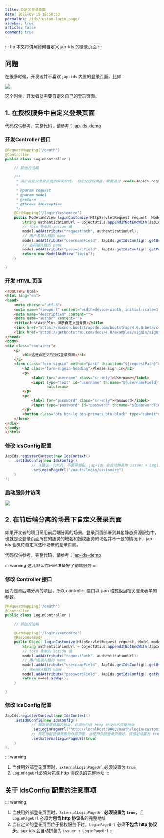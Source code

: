 ```yaml
---
title: 自定义登录页面
date: 2021-09-15 18:50:53
permalink: /ids/custom-login-page/
sidebar: true
article: false
comment: true
---
```


::: tip
本文将讲解如何自定义 jap-ids 的登录页面
:::

## 问题

在很多时候，开发者并不喜欢 `jap-ids` 内置的登录页面，比如：

![](/_media/ca0e2998.png)

这个时候，开发者就需要自定义自己的登录页面。

## 1. 在授权服务中自定义登录页面

代码仅供参考，完整代码，请参考：[jap-ids-demo](https://gitee.com/fujieid/jap-ids-demo)

### 开发Controller 接口

```java
@RequestMapping("/oauth")
@Controller
public class LoginController {

    // 其他方法略

    /**
     * 演示自定义登录页面的实现方式， 自定义授权页面，需要通过 <code>JapIds.registerContext(new IdsContext().setIdsConfig(new IdsConfig().setLoginPageUrl("/oauth/login/customize")</code> 配置登录页面的入口
     *
     * @param request
     * @param model
     * @return
     * @throws IOException
     */
    @GetMapping("/login/customize")
    public ModelAndView loginCustomize(HttpServletRequest request, Model model) throws IOException {
        String authenticationUrl = ObjectUtils.appendIfNotEndWith(JapIds.getIdsConfig().getLoginUrl(), "?") + request.getQueryString();
        // form 表单的 action 值
        model.addAttribute("requestPath", authenticationUrl);
        // 用户名输入框的 name
        model.addAttribute("usernameField", JapIds.getIdsConfig().getUsernameField());
        // 密码输入框的 name
        model.addAttribute("passwordField", JapIds.getIdsConfig().getPasswordField());
        return new ModelAndView("login");
    }

}
```

### 开发 HTML 页面

```html
<!DOCTYPE html>
<html lang="en">
<head>
    <meta charset="utf-8">
    <meta name="viewport" content="width=device-width, initial-scale=1, shrink-to-fit=no">
    <meta name="description" content="">
    <meta name="author" content="">
    <title>JustAuthPlus 演示自定义登录页</title>
    <link href="https://maxcdn.bootstrapcdn.com/bootstrap/4.0.0-beta/css/bootstrap.min.css" rel="stylesheet" crossorigin="anonymous">
    <link href="https://getbootstrap.com/docs/4.0/examples/signin/signin.css" rel="stylesheet" crossorigin="anonymous"/>
</head>
<body>
<div class="container">
    <p>
        <h1>这是自定义的授权登录页面</h1>
    </p>
    <form class="form-signin" method="post" th:action="${requestPath}">
        <h2 class="form-signin-heading">Please sign in</h2>
        <p>
            <label for="username" class="sr-only">Username</label>
            <input type="text" id="username" th:name="${usernameField}" class="form-control" placeholder="Username" required
                   autofocus>
        </p>
        <p>
            <label for="password" class="sr-only">Password</label>
            <input type="password" id="password" th:name="${passwordField}" class="form-control" placeholder="Password" required>
        </p>
        <button class="btn btn-lg btn-primary btn-block" type="submit">Sign in</button>
    </form>
</div>
</body>
</html>
```

### 修改 IdsConfig 配置

```java
JapIds.registerContext(new IdsContext()
    .setIdsConfig(new IdsConfig()
            // 关键这一句代码，不要带域名，jap-ids 会自动拼装为 issuer + LoginPageUrl
            .setLoginPageUrl("/oauth/login/customize")
    )
);
```

### 启动服务并访问

![](/_media/b04c381a.png)

## 2. 在前后端分离的场景下自定义登录页面

如果开发者的项目采用前后端分离的场景，登录页面部署到其他静态资源服务中，也就是说登录页面所在的服务的域名和授权服务的域名并不一致的情况下，jap-ids 也支持自定义这种场景的登录页面。

代码仅供参考，完整代码，请参考：[jap-ids-demo](https://gitee.com/fujieid/jap-ids-demo)

::: warning
这儿默认你已经准备好了前端服务
:::

### 修改 Controller 接口

因为是前后端分离的项目，所以 controller 接口以 json 格式返回相关登录表单的参数。

```java
@RequestMapping("/oauth")
@Controller
public class LoginController {

    // 其他方法略

    @GetMapping("/login/customize")
    @ResponseBody
    public Object loginCustomize(HttpServletRequest request, Model model) throws IOException {
        String authenticationUrl = ObjectUtils.appendIfNotEndWith(JapIds.getIdsConfig().getLoginUrl(), "?") + request.getQueryString();
        // form 表单的 action 值
        model.addAttribute("requestPath", authenticationUrl);
        // 用户名输入框的 name
        model.addAttribute("usernameField", JapIds.getIdsConfig().getUsernameField());
        // 密码输入框的 name
        model.addAttribute("passwordField", JapIds.getIdsConfig().getPasswordField());
        return model.asMap();
    }

}
```

### 修改 IdsConfig 配置

```java
JapIds.registerContext(new IdsContext()
    .setIdsConfig(new IdsConfig()
            // 配置登录页面的地址，必须为包含 http 协议头的完整地址
            .setLoginPageUrl("http://localhost:8080/oauth/login/customize")
            // 指定当前登录页面为外部页面，当使用外部登录页面时，该值必须置为 true
            .setExternalLoginPageUrl(true)
    )
);
```

::: warning
1. 当使用外部登录页面时，`ExternalLoginPageUrl` 必须设置为 `true`
2. `LoginPageUrl`必须为包含 http 协议头的完整地址
:::
   
## 关于 IdsConfig 配置的注意事项


::: warning
1. 当使用外部登录页面时，`ExternalLoginPageUrl` **必须设置为 `true`**，且 `LoginPageUrl` 必须为**包含 http 协议头**的完整地址
2. 当自定义的登录页面位于授权服务下时，`LoginPageUrl` 必须**不包含 http 协议头**，jap-ids 会自动拼装为 `issuer + LoginPageUrl`
:::
